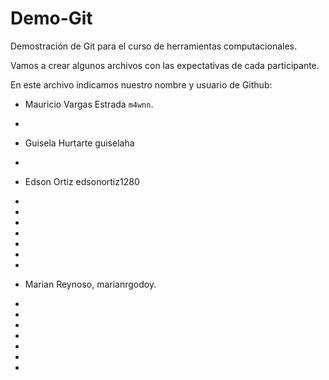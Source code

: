 # Demo-Git
Demostración de Git para el curso de herramientas computacionales. 

Vamos a crear algunos archivos con las expectativas de cada participante. 

En este archivo indicamos nuestro nombre y usuario de Github: 

- Mauricio Vargas Estrada `m4wnn`.
- 
- Guisela Hurtarte guiselaha
- 
- Edson Ortiz edsonortiz1280
- 
- 
- 
- 
- 
- 
- 
- Marian Reynoso, marianrgodoy.

- 
- 
- 
- 
- 
- 
- 
